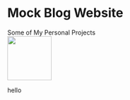 # Mock Blog Website
Some of My Personal Projects
<br>
<img src='/gifs/MockBlog_Phone.gif' height='100px'/>

hello
